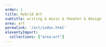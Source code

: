 ```yaml
---
order: 1
title: Hybrid Art
subtitle: writing & music & theater & design
area: art
permalink: '/art/index.html'
eleventyImport:
  collections: ["area:art"]
---
```

